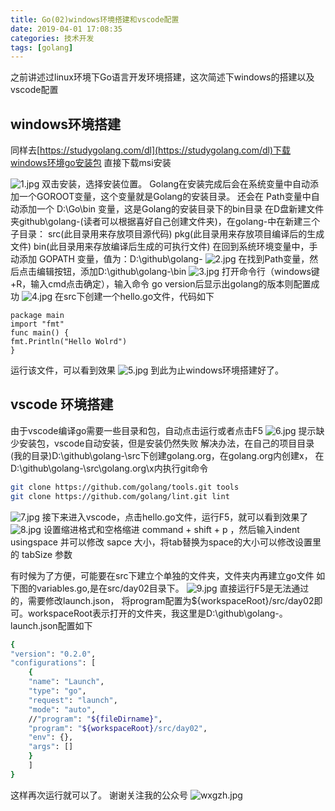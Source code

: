 ```yaml
---
title: Go(02)windows环境搭建和vscode配置
date: 2019-04-01 17:08:35
categories: 技术开发
tags: [golang]
---
```

之前讲述过linux环境下Go语言开发环境搭建，这次简述下windows的搭建以及vscode配置
## windows环境搭建
同样去[https://studygolang.com/dl](https://studygolang.com/dl)下载windows环境go安装包
直接下载msi安装
<!--more-->
![1.jpg](1.jpg)
双击安装，选择安装位置。
Golang在安装完成后会在系统变量中自动添加一个GOROOT变量，这个变量就是Golang的安装目录。
还会在 Path变量中自动添加一个 D:\Go\bin 变量，这是Golang的安装目录下的bin目录
在D盘新建文件夹github\golang-(读者可以根据喜好自己创建文件夹)，在golang-中在新建三个子目录：
src(此目录用来存放项目源代码) 
pkg(此目录用来存放项目编译后的生成文件) 
bin(此目录用来存放编译后生成的可执行文件)
在回到系统环境变量中，手动添加 GOPATH 变量，值为：D:\github\golang-
![2.jpg](2.jpg)
在找到Path变量，然后点击编辑按钮，添加D:\github\golang-\bin
![3.jpg](3.jpg)
打开命令行（windows键+R，输入cmd点击确定），输入命令 go version后显示出golang的版本则配置成功
![4.jpg](4.jpg)
在src下创建一个hello.go文件，代码如下
``` golang
package main
import "fmt"
func main() {
fmt.Println("Hello Wolrd")
}
```

运行该文件，可以看到效果
![5.jpg](5.jpg)
到此为止windows环境搭建好了。

## vscode 环境搭建
由于vscode编译go需要一些目录和包，自动点击运行或者点击F5
![6.jpg](6.jpg)
提示缺少安装包，vscode自动安装，但是安装仍然失败
解决办法，在自己的项目目录(我的目录)D:\github\golang-\src下创建golang.org，在golang.org内创建x，
在D:\github\golang-\src\golang.org\x内执行git命令
``` bash
git clone https://github.com/golang/tools.git tools
git clone https://github.com/golang/lint.git lint
```
![7.jpg](7.jpg)
接下来进入vscode，点击hello.go文件，运行F5，就可以看到效果了
![8.jpg](8.jpg)
设置缩进格式和空格缩进
 command + shift + p ，然后输入indent  usingspace 并可以修改 sapce 大小，将tab替换为space的大小可以修改设置里的  tabSize 参数

有时候为了方便，可能要在src下建立个单独的文件夹，文件夹内再建立go文件
如下图的variables.go,是在src/day02目录下。
![9.jpg](9.jpg)
直接运行F5是无法通过的，需要修改launch.json，
将program配置为${workspaceRoot}/src/day02即可。workspaceRoot表示打开的文件夹，我这里是D:\github\golang-。
launch.json配置如下
``` bash
{
"version": "0.2.0",
"configurations": [
    {
    "name": "Launch",
    "type": "go",
    "request": "launch",
    "mode": "auto",
    //"program": "${fileDirname}",
    "program": "${workspaceRoot}/src/day02",
    "env": {},
    "args": []
    }
    ]
}
```
这样再次运行就可以了。
谢谢关注我的公众号
![wxgzh.jpg](wxgzh.jpg)

